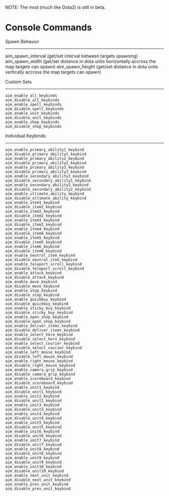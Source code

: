 NOTE: The mod (much like Dota2) is still in beta.

Console Commands
===========================================

Spawn Behavior
___________________________________
aim_spawn_interval 
    (get/set interval between targets spawning)
aim_spawn_width
    (get/set distance in dota units horizontally accross the map targets can spawn)
aim_spawn_height
    (get/set distance in dota units vertically accross the map targets can spawn)

Custom Sets               
___________________________________
    aim_enable_all_keybinds
    aim_disable_all_keybinds
    aim_enable_spell_keybinds
    aim_disable_spell_keybinds
    aim_enable_unit_keybinds
    aim_disable_unit_keybinds
    aim_enable_shop_keybinds
    aim_disable_shop_keybinds

Individual Keybinds
___________________________________
    aim_enable_primary_ability1_keybind
    aim_disable_primary_ability1_keybind
    aim_enable_primary_ability2_keybind
    aim_disable_primary_ability2_keybind
    aim_enable_primary_ability3_keybind
    aim_disable_primary_ability3_keybind
    aim_enable_secondary_ability1_keybind
    aim_disable_secondary_ability1_keybind
    aim_enable_secondary_ability2_keybind
    aim_disable_secondary_ability2_keybind
    aim_enable_ultimate_ability_keybind
    aim_disable_ultimate_ability_keybind
    aim_enable_item1_keybind
    aim_disable_item1_keybind
    aim_enable_item2_keybind
    aim_disable_item2_keybind
    aim_enable_item3_keybind
    aim_disable_item3_keybind
    aim_enable_item4_keybind
    aim_disable_item4_keybind
    aim_enable_item5_keybind
    aim_disable_item5_keybind
    aim_enable_item6_keybind
    aim_disable_item6_keybind
    aim_enable_neutral_item_keybind
    aim_disable_neutral_item_keybind
    aim_enable_teleport_scroll_keybind
    aim_disable_teleport_scroll_keybind
    aim_enable_attack_keybind
    aim_disable_attack_keybind
    aim_enable_move_keybind
    aim_disable_move_keybind
    aim_enable_stop_keybind
    aim_disable_stop_keybind
    aim_enable_quickbuy_keybind
    aim_disable_quickbuy_keybind
    aim_enable_sticky_buy_keybind
    aim_disable_sticky_buy_keybind
    aim_enable_open_shop_keybind
    aim_disable_open_shop_keybind
    aim_enable_deliver_items_keybind
    aim_disable_deliver_items_keybind
    aim_enable_select_hero_keybind
    aim_disable_select_hero_keybind
    aim_enable_select_courier_keybind
    aim_disable_select_courier_keybind
    aim_enable_left_mouse_keybind
    aim_disable_left_mouse_keybind
    aim_enable_right_mouse_keybind
    aim_disable_right_mouse_keybind
    aim_enable_camera_grip_keybind
    aim_disable_camera_grip_keybind
    aim_enable_scoreboard_keybind
    aim_disable_scoreboard_keybind
    aim_enable_unit1_keybind
    aim_disable_unit1_keybind
    aim_enable_unit2_keybind
    aim_disable_unit2_keybind
    aim_enable_unit3_keybind
    aim_disable_unit3_keybind
    aim_enable_unit4_keybind
    aim_disable_unit4_keybind
    aim_enable_unit5_keybind
    aim_disable_unit5_keybind
    aim_enable_unit6_keybind
    aim_disable_unit6_keybind
    aim_enable_unit7_keybind
    aim_disable_unit7_keybind
    aim_enable_unit8_keybind
    aim_disable_unit8_keybind
    aim_enable_unit9_keybind
    aim_disable_unit9_keybind
    aim_enable_unit10_keybind
    aim_disable_unit10_keybind
    aim_enable_next_unit_keybind
    aim_disable_next_unit_keybind
    aim_enable_prev_unit_keybind
    aim_disable_prev_unit_keybind
